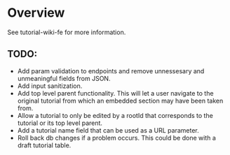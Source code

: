 # Overview

See tutorial-wiki-fe for more information.

## TODO:
- Add param validation to endpoints and remove unnessesary and unmeaningful fields from JSON.
- Add input sanitization.
- Add top level parent functionality. This will let a user navigate to the original tutorial from which an embedded section may have been taken from.
- Allow a tutorial to only be edited by a rootId that corresponds to the tutorial or its top level parent.
- Add a tutorial name field that can be used as a URL parameter.
- Roll back db changes if a problem occurs. This could be done with a draft tutorial table.
